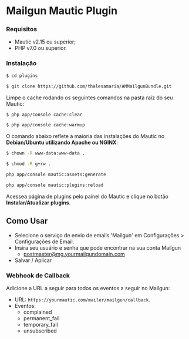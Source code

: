 # Mailgun Mautic Plugin

### Requisitos

- Mautic v2.15 ou superior;
- PHP v7.0 ou superior.

### Instalação

```sh
$ cd plugins

$ git clone https://github.com/thalesamaria/AMMailgunBundle.git
```

Limpe o cache rodando os seguintes comandos na pasta raíz do seu Mautic:
```sh
$ php app/console cache:clear
```
```sh
$ php app/console cache:warmup
```
O comando abaixo reflete a maioria das instalações do Mautic no **Debian/Ubuntu utilizando Apache ou NGINX**:
```sh
$ chown -R www-data:www-data .
```
```sh
$ chmod -R g+rw .
```
```sh
php app/console mautic:assets:generate
```
```sh
php app/console mautic:plugins:reload
```

Acessea página de plugins pelo painel do Mautic e clique no botão **Instalar/Atualizar plugins**. 

## Como Usar

- Selecione o serviço de envio de emails 'Mailgun' em Configurações > Configurações de Email.
- Insira seu usuário e senha que pode encontrar na sua conta Mailgun
    + postmaster@mg.yourmailgundomain.com
- Salvar / Aplicar

### Webhook de Callback

Adicione a URL a seguir para todos os eventos a seguir no Mailgun:
- URL: `https://yourmautic.com/mailer/mailgun/callback`.
- Eventos:
    + complained
    + permanent_fail
    + temporary_fail
    + unsubscribed
